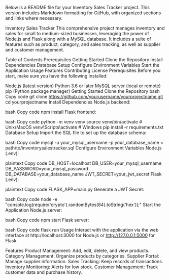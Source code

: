 
Below is a README file for your Inventory Sales Tracker project. This version includes Markdown formatting for GitHub, with organized sections and links where necessary.

Inventory Sales Tracker
This comprehensive project manages inventory and sales for small to medium-sized businesses, leveraging the power of Node.js and Flask along with a MySQL database. It includes a suite of features such as product, category, and sales tracking, as well as supplier and customer management.

Table of Contents
Prerequisites
Getting Started
Clone the Repository
Install Dependencies
Database Setup
Configure Environment Variables
Start the Application
Usage
Features
Contributing
License
Prerequisites
Before you start, make sure you have the following installed:

Node.js (latest version)
Python 3.6 or later
MySQL server (local or remote)
pip (Python package manager)
Getting Started
Clone the Repository
bash
Copy code
git clone https://github.com/yourusername/yourprojectname.git
cd yourprojectname
Install Dependencies
Node.js backend:

bash
Copy code
npm install
Flask frontend:

bash
Copy code
python -m venv venv
source venv/bin/activate  # Unix/MacOS
venv\Scripts\activate  # Windows
pip install -r requirements.txt
Database Setup
Import the SQL file to set up the database schema:

bash
Copy code
mysql -u your_mysql_username -p your_database_name < path/to/inventorysalestracker.sql
Configure Environment Variables
Node.js (.env):

plaintext
Copy code
DB_HOST=localhost
DB_USER=your_mysql_username
DB_PASSWORD=your_mysql_password
DB_DATABASE=your_database_name
JWT_SECRET=your_jwt_secret
Flask (.env):

plaintext
Copy code
FLASK_APP=main.py
Generate a JWT Secret:

bash
Copy code
node -e "console.log(require('crypto').randomBytes(64).toString('hex'));"
Start the Application
Node.js server:

bash
Copy code
npm start
Flask server:

bash
Copy code
flask run
Usage
Interact with the application via the web interface at http://localhost:3000 for Node.js or http://127.0.0.1:5000 for Flask.

Features
Product Management: Add, edit, delete, and view products.
Category Management: Organize products by categories.
Supplier Portal: Manage supplier information.
Sales Tracking: Keep records of transactions.
Inventory Monitoring: Alerts for low stock.
Customer Management: Track customer data and purchase history.
